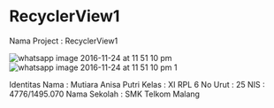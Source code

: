 # RecyclerView1
Nama Project : RecyclerView1

![whatsapp image 2016-11-24 at 11 51 10 pm](https://cloud.githubusercontent.com/assets/22170430/20606282/7dca44cc-b2a2-11e6-9ee6-fb1999ff1909.jpeg)
![whatsapp image 2016-11-24 at 11 51 10 pm 1](https://cloud.githubusercontent.com/assets/22170430/20606281/7dc96e12-b2a2-11e6-818b-103b9079a71b.jpeg)

Identitas Nama : Mutiara Anisa Putri 
Kelas : XI RPL 6 
No Urut : 25 
NIS : 4776/1495.070 
Nama Sekolah : SMK Telkom Malang

